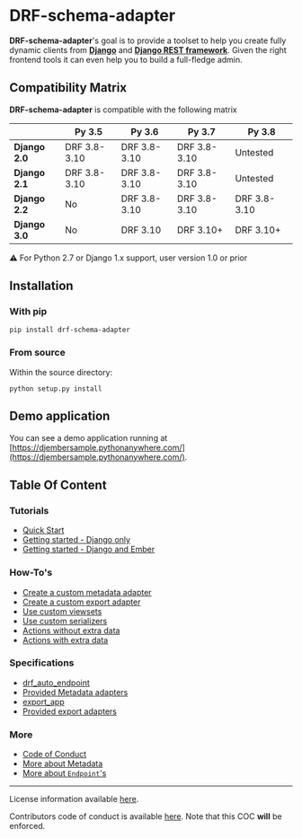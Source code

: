 # DRF-schema-adapter

**DRF-schema-adapter**'s goal is to provide a toolset to help you create fully dynamic
clients from **[Django](https://www.djangoproject.com/)** and
**[Django REST framework](http://www.django-rest-framework.org/)**. Given the right
frontend tools it can even help you to build a full-fledge admin.

## Compatibility Matrix

**DRF-schema-adapter** is compatible with the following matrix

|                 | Py 3.5       | Py 3.6       | Py 3.7       | Py 3.8       |
| --------------- | ------------ | ------------ | ------------ | ------------ |
| **Django 2.0**  | DRF 3.8-3.10 | DRF 3.8-3.10 | DRF 3.8-3.10 | Untested     |
| **Django 2.1**  | DRF 3.8-3.10 | DRF 3.8-3.10 | DRF 3.8-3.10 | Untested     |
| **Django 2.2**  | No           | DRF 3.8-3.10 | DRF 3.8-3.10 | DRF 3.8-3.10 |
| **Django 3.0**  | No           | DRF 3.10     | DRF 3.10+    | DRF 3.10+    |

:warning: For Python 2.7 or Django 1.x support, user version 1.0 or prior

## Installation

### With pip

`pip install drf-schema-adapter`

### From source

Within the source directory:

`python setup.py install`

## Demo application

You can see a demo application running at
[https://djembersample.pythonanywhere.com/](https://djembersample.pythonanywhere.com/).


## Table Of Content

### Tutorials

- [Quick Start](./cookbooks/basics/quickstart.md)
- [Getting started - Django only](./cookbooks/basics/endpoints.md)
- [Getting started - Django and Ember](./cookbooks/basics/ember.md)

### How-To's

- [Create a custom metadata adapter](./cookbooks/topics/custom_metadata_adapter.md)
- [Create a custom export adapter](./cookbooks/topics/custom_export_adapter.md)
- [Use custom viewsets](./cookbooks/topics/viewsets.md)
- [Use custom serializers](./cookbooks/topics/serializers.md)
- [Actions without extra data](./cookbooks/topics/actions.md)
- [Actions with extra data](./cookbooks/topics/wizards.md)

### Specifications

- [drf_auto_endpoint](./drf_auto_endpoint/index.md)
- [Provided Metadata adapters](./drf_auto_endpoint/metadata.md#adapters)
- [export_app](./export_app/index.md)
- [Provided export adapters](./export_app/index.md#adapters)

### More

- [Code of Conduct](./COC.md)
- [More about Metadata](./drf_auto_endpoint/metadata.md)
- [More about `Endpoint`'s](./drf_auto_endpoint/endpoint.md)

---

License information available [here](LICENSE.md).

Contributors code of conduct is available [here](COC.md). Note that this COC **will**
be enforced.
